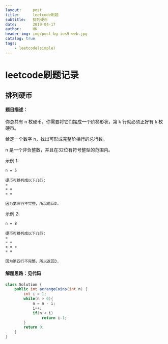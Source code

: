 ```yaml
---
layout:     post
title:      leetcode刷题
subtitle:   排列硬币
date:       2019-04-17
author:     HK
header-img: img/post-bg-ios9-web.jpg
catalog: true
tags:
    - leetcode(simple)
---
```

# leetcode刷题记录
## 排列硬币

#### 题目描述：
你总共有 n 枚硬币，你需要将它们摆成一个阶梯形状，第 k 行就必须正好有 k 枚硬币。

给定一个数字 n，找出可形成完整阶梯行的总行数。

n 是一个非负整数，并且在32位有符号整型的范围内。

示例 1:

    n = 5

    硬币可排列成以下几行:
    ¤
    ¤ ¤
    ¤ ¤

    因为第三行不完整，所以返回2.
示例 2:

    n = 8

    硬币可排列成以下几行:
    ¤
    ¤ ¤
    ¤ ¤ ¤
    ¤ ¤

    因为第四行不完整，所以返回3.


#### 解题思路：见代码
```java
class Solution {
    public int arrangeCoins(int n) {
        int i = 1;
        while(n > 0){
            n = n - i;
            i++;
            if(n < i)
                return i-1;
        }
        return 0;
    }
}
```
